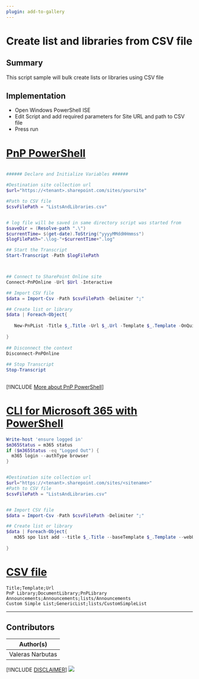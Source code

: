 ```yaml
---
plugin: add-to-gallery
---
```


# Create list and libraries from CSV file

## Summary

This script sample will bulk create lists or libraries using CSV file

## Implementation

- Open Windows PowerShell ISE
- Edit Script and add required parameters for Site URL and path to CSV file
- Press run

# [PnP PowerShell](#tab/pnpps)
```powershell

###### Declare and Initialize Variables ######  

#Destination site collection url
$url="https://<tenant>.sharepoint.com/sites/yoursite"

#Path to CSV file
$csvFilePath = "ListsAndLibraries.csv"


# log file will be saved in same directory script was started from
$saveDir = (Resolve-path ".\")  
$currentTime= $(get-date).ToString("yyyyMMddHHmmss")  
$logFilePath=".\log-"+$currentTime+".log"  

## Start the Transcript  
Start-Transcript -Path $logFilePath 



## Connect to SharePoint Online site  
Connect-PnPOnline -Url $Url -Interactive

## Import CSV file
$data = Import-Csv -Path $csvFilePath -Delimiter ";"

## Create list or library
$data | Foreach-Object{
   
   New-PnPList -Title $_.Title -Url $_.Url -Template $_.Template -OnQuickLaunch -EnableContentTypes 
   
}  
 
## Disconnect the context  
Disconnect-PnPOnline  
 
## Stop Transcript  
Stop-Transcript  
  

```
[!INCLUDE [More about PnP PowerShell](../../docfx/includes/MORE-PNPPS.md)]

# [CLI for Microsoft 365 with PowerShell](#tab/cli-m365-ps)
```powershell
Write-host 'ensure logged in'
$m365Status = m365 status
if ($m365Status -eq "Logged Out") {
  m365 login --authType browser
}


#Destination site collection url
$url="https://<tenant>.sharepoint.com/sites/<sitename>"
#Path to CSV file
$csvFilePath = "ListsAndLibraries.csv"


## Import CSV file
$data = Import-Csv -Path $csvFilePath -Delimiter ";"

## Create list or library
$data | Foreach-Object{
   m365 spo list add --title $_.Title --baseTemplate $_.Template --webUrl $url --output 'json'
   
} 

```

# [CSV file](#tab/csv)
```csv
Title;Template;Url
PnP Library;DocumentLibrary;PnPLibrary
Announcements;Announcements;lists/Announcements
Custom Simple List;GenericList;lists/CustomSimpleList

```
***

## Contributors

| Author(s) |
|-----------|
| Valeras Narbutas |

[!INCLUDE [DISCLAIMER](../../docfx/includes/DISCLAIMER.md)]
<img src="https://telemetry.sharepointpnp.com/script-samples/scripts/spo-export-sharepoint-list-items-to-csv" aria-hidden="true" />